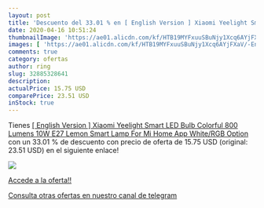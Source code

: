 ```yaml
---
layout: post
title: 'Descuento del 33.01 % en [ English Version ] Xiaomi Yeelight Smar'
date: 2020-04-16 10:51:24
thumbnailImage: 'https://ae01.alicdn.com/kf/HTB19MYFxuuSBuNjy1Xcq6AYjFXaV/-English-Version-Xiaomi-Yeelight-Smart-LED-Bulb-Colorful-800-Lumens-10W-E27-Lemon-Smart-Lamp.jpg_350x350._SL200_.jpg'
images: [ 'https://ae01.alicdn.com/kf/HTB19MYFxuuSBuNjy1Xcq6AYjFXaV/-English-Version-Xiaomi-Yeelight-Smart-LED-Bulb-Colorful-800-Lumens-10W-E27-Lemon-Smart-Lamp.jpg_350x350._SL200_.jpg' ]
comments: true
category: ofertas
author: ring
slug: 32885328641
description:
actualPrice: 15.75 USD
comparePrice: 23.51 USD
inStock: true
---
```


Tienes [[ English Version ] Xiaomi Yeelight Smart LED Bulb Colorful 800 Lumens 10W E27 Lemon Smart Lamp For Mi Home App White/RGB Option](https://www.amazon.com/dp/32885328641/?tag=redken08-20) con un 33.01 % de descuento con precio de oferta de 15.75 USD (original: 23.51 USD) en el siguiente enlace!

[![](https://ae01.alicdn.com/kf/HTB19MYFxuuSBuNjy1Xcq6AYjFXaV/-English-Version-Xiaomi-Yeelight-Smart-LED-Bulb-Colorful-800-Lumens-10W-E27-Lemon-Smart-Lamp.jpg_350x350._SL200_.jpg)](https://www.amazon.com/dp/32885328641/?tag=redken08-20)

[Accede a la oferta!!](https://www.amazon.com/dp/32885328641/?tag=redken08-20)

[Consulta otras ofertas en nuestro canal de telegram](https://t.me/s/ofertas25)
